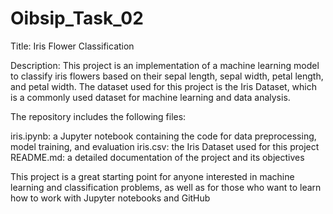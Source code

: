 # Oibsip_Task_02

Title: Iris Flower Classification

Description: This project is an implementation of a machine learning model to classify iris flowers based on their sepal length, sepal width, petal length, and petal width. The dataset used for this project is the Iris Dataset, which is a commonly used dataset for machine learning and data analysis.

The repository includes the following files:

iris.ipynb: a Jupyter notebook containing the code for data preprocessing, model training, and evaluation iris.csv: the Iris Dataset used for this project README.md: a detailed documentation of the project and its objectives

This project is a great starting point for anyone interested in machine learning and classification problems, as well as for those who want to learn how to work with Jupyter notebooks and GitHub
